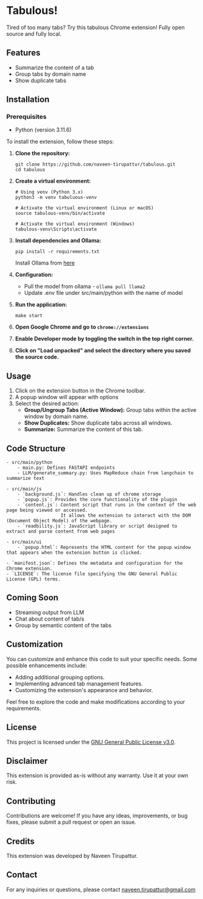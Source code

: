# Tabulous!

Tired of too many tabs? Try this tabulous Chrome extension! Fully open source and fully local. 

## Features

- Summarize the content of a tab
- Group tabs by domain name
- Show duplicate tabs

## Installation

### Prerequisites

- Python (version 3.11.6)

To install the extension, follow these steps:

1. **Clone the repository:**
   ```
   git clone https://github.com/naveen-tirupattur/tabulous.git
   cd tabulous
   ```

2. **Create a virtual environment:**

    ```
    # Using venv (Python 3.x)
    python3 -m venv tabuluous-venv

    # Activate the virtual environment (Linux or macOS)
    source tabulous-venv/bin/activate

    # Activate the virtual environment (Windows)
    tabulous-venv\Scripts\activate
    ```

3. **Install dependencies and Ollama:**

    ```
    pip install -r requirements.txt
    ```
   Install Ollama from [here](https://github.com/ollama/ollama)

4. **Configuration:**

   - Pull the model from ollama - ```ollama pull llama2```
   - Update .env file under src/main/python with the name of model

5. **Run the application:**

    ```
    make start
    ```
   
6. **Open Google Chrome and go to `chrome://extensions`**
7. **Enable Developer mode by toggling the switch in the top right corner.**
8. **Click on "Load unpacked" and select the directory where you saved the source code.**

## Usage

1. Click on the extension button in the Chrome toolbar.
2. A popup window will appear with options
3. Select the desired action:
   - **Group/Ungroup Tabs (Active Window):** Group tabs within the active window by domain name.
   - **Show Duplicates:** Show duplicate tabs across all windows.
   - **Summarize:** Summarize the content of this tab.

## Code Structure
    - src/main/python
        - main.py: Defines FASTAPI endpoints
        - LLM/generate_summary.py: Uses MapReduce chain from langchain to summarize text

    - src/main/js
        - `background.js`: Handles clean up of chrome storage
        - `popup.js`: Provides the core functionality of the plugin
        - `content.js`: Content script that runs in the context of the web page being viewed or accessed.
                        It allows the extension to interact with the DOM (Document Object Model) of the webpage.
        - `readbility.js`: JavaScript library or script designed to extract and parse content from web pages

    - src/main/ui
        - `popup.html`: Represents the HTML content for the popup window that appears when the extension button is clicked.

    - `manifest.json`: Defines the metadata and configuration for the Chrome extension.
    - `LICENSE`: The license file specifying the GNU General Public License (GPL) terms.


## Coming Soon

- Streaming output from LLM
- Chat about content of tab/s
- Group by semantic content of the tabs

## Customization

You can customize and enhance this code to suit your specific needs. Some possible enhancements include:

- Adding additional grouping options.
- Implementing advanced tab management features.
- Customizing the extension's appearance and behavior.

Feel free to explore the code and make modifications according to your requirements.

## License

This project is licensed under the [GNU General Public License v3.0](LICENSE).

## Disclaimer

This extension is provided as-is without any warranty. Use it at your own risk.

## Contributing

Contributions are welcome! If you have any ideas, improvements, or bug fixes, please submit a pull request or open an issue.

## Credits

This extension was developed by Naveen Tirupattur.

## Contact

For any inquiries or questions, please contact naveen.tirupattur@gmail.com
